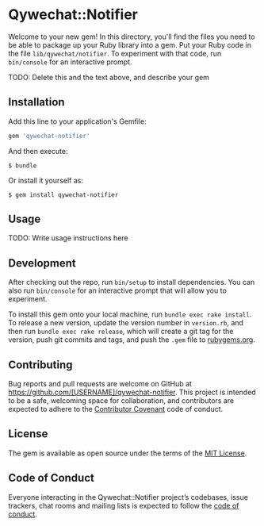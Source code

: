 # Qywechat::Notifier

Welcome to your new gem! In this directory, you'll find the files you need to be able to package up your Ruby library into a gem. Put your Ruby code in the file `lib/qywechat/notifier`. To experiment with that code, run `bin/console` for an interactive prompt.

TODO: Delete this and the text above, and describe your gem

## Installation

Add this line to your application's Gemfile:

```ruby
gem 'qywechat-notifier'
```

And then execute:

    $ bundle

Or install it yourself as:

    $ gem install qywechat-notifier

## Usage

TODO: Write usage instructions here

## Development

After checking out the repo, run `bin/setup` to install dependencies. You can also run `bin/console` for an interactive prompt that will allow you to experiment.

To install this gem onto your local machine, run `bundle exec rake install`. To release a new version, update the version number in `version.rb`, and then run `bundle exec rake release`, which will create a git tag for the version, push git commits and tags, and push the `.gem` file to [rubygems.org](https://rubygems.org).

## Contributing

Bug reports and pull requests are welcome on GitHub at https://github.com/[USERNAME]/qywechat-notifier. This project is intended to be a safe, welcoming space for collaboration, and contributors are expected to adhere to the [Contributor Covenant](http://contributor-covenant.org) code of conduct.

## License

The gem is available as open source under the terms of the [MIT License](https://opensource.org/licenses/MIT).

## Code of Conduct

Everyone interacting in the Qywechat::Notifier project’s codebases, issue trackers, chat rooms and mailing lists is expected to follow the [code of conduct](https://github.com/[USERNAME]/qywechat-notifier/blob/master/CODE_OF_CONDUCT.md).
